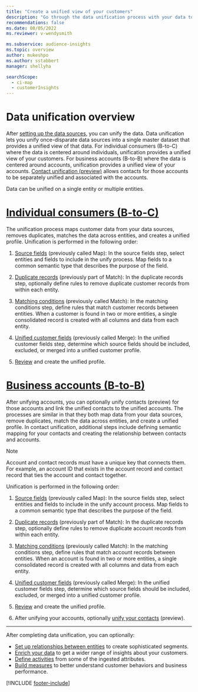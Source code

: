```yaml
---
title: "Create a unified view of your customers"
description: "Go through the data unification process with your data to create a single master dataset of account or customer profiles."
recommendations: false
ms.date: 08/05/2022
ms.reviewer: v-wendysmith

ms.subservice: audience-insights
ms.topic: overview
author: mukeshpo
ms.author: sstabbert
manager: shellyha

searchScope: 
  - ci-map
  - customerInsights
---
```


# Data unification overview

After [setting up the data sources](data-sources.md), you can unify the data. Data unification lets you unify once-disparate data sources into a single master dataset that provides a unified view of that data. For individual consumers (B-to-C) where the data is centered around individuals, unification provides a unified view of your customers. For business accounts (B-to-B) where the data is centered around accounts, unification provides a unified view of your accounts. [Contact unification (preview)](data-unification-contacts.md) allows contacts for those accounts to be separately unified and associated with the accounts.

Data can be unified on a single entity or multiple entities.

# [Individual consumers (B-to-C)](#tab/b2c)

The unification process maps customer data from your data sources, removes duplicates, matches the data across entities, and creates a unified profile. Unification is performed in the following order:

1. [Source fields](map-entities.md) (previously called Map): In the source fields step, select entities and fields to include in the unify process. Map fields to a common semantic type that describes the purpose of the field.

1. [Duplicate records](remove-duplicates.md) (previously part of Match): In the duplicate records step, optionally define rules to remove duplicate customer records from within each entity.

1. [Matching conditions](match-entities.md) (previously called Match): In the matching conditions step, define rules that match customer records between entities. When a customer is found in two or more entities, a single consolidated record is created with all columns and data from each entity.

1. [Unified customer fields](merge-entities.md) (previously called Merge): In the unified customer fields step, determine which source fields should be included, excluded, or merged into a unified customer profile.  

1. [Review](review-unification.md) and create the unified profile.

# [Business accounts (B-to-B)](#tab/b2b)

After unifying accounts, you can optionally unify contacts (preview) for those accounts and link the unified contacts to the unified accounts. The processes are similar in that they both map data from your data sources, remove duplicates, match the data across entities, and create a unified profile. In contact unification, additional steps include defining semantic mapping for your contacts and creating the relationship between contacts and accounts.

> [!NOTE]
> Account and contact records must have a unique key that connects them. For example, an account ID that exists in the account record and contact record that ties the account and contact together.

Unification is performed in the following order:

1. [Source fields](map-entities.md) (previously called Map): In the source fields step, select entities and fields to include in the unify account process. Map fields to a common semantic type that describes the purpose of the field.

1. [Duplicate records](remove-duplicates.md) (previously part of Match): In the duplicate records step, optionally define rules to remove duplicate account records from within each entity.

1. [Matching conditions](match-entities.md) (previously called Match): In the matching conditions step, define rules that match account records between entities. When an account is found in two or more entities, a single consolidated record is created with all columns and data from each entity.

1. [Unified customer fields](merge-entities.md) (previously called Merge): In the unified customer fields step, determine which source fields should be included, excluded, or merged into a unified customer profile.  

1. [Review](review-unification.md) and create the unified profile.

1. After unifying your accounts, optionally [unify your contacts](data-unification-contacts.md) (preview).

---

After completing data unification, you can optionally:

- [Set up relationships between entities](relationships.md) to create sophisticated segments.
- [Enrich your data](enrichment-hub.md) to get a wider range of insights about your customers.
- [Define activities](activities.md) from some of the ingested attributes.
- [Build measures](measures.md) to better understand customer behaviors and business performance.

[!INCLUDE [footer-include](includes/footer-banner.md)]
